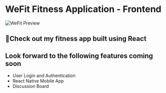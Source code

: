 # WeFit Fitness Application - Frontend

![WeFit Preview](https://i.gyazo.com/f3fdd2234485f916b2aaf7a6b1b54911.png)

## 💪Check out my fitness app built using React
## Look forward to the following features coming soon
- User Login and Authentication
- React Native Mobile App
- Discussion Board